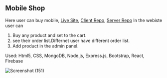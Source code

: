 ## Mobile Shop
Here user can buy mobile, [Live Site](https://mobile-store-ddad2.web.app/), [Client Repo](https://github.com/shakibshalim2/Mobile-shop), [Server Repo](https://github.com/shakibshalim2/mobile-store-server)
In the webiste user can

1. Buy any product and set to the cart.
2. see their order list.Differnet user have different order list.
3. Add product in the admin panel.

Used: Html5, CSS, MongoDB, Node.js, Express.js, Bootstrap, React, Firebase

![Screenshot (151)](https://user-images.githubusercontent.com/76786635/116719985-7d5d0400-a9fd-11eb-8c9f-d75f9ebf6960.png)
